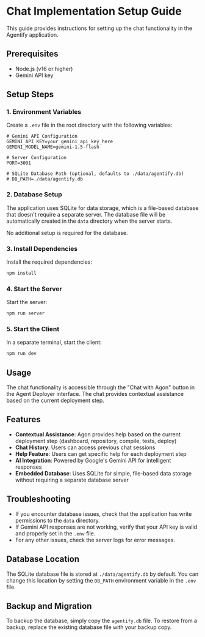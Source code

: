 # Chat Implementation Setup Guide

This guide provides instructions for setting up the chat functionality in the Agentify application.

## Prerequisites

- Node.js (v16 or higher)
- Gemini API key

## Setup Steps

### 1. Environment Variables

Create a `.env` file in the root directory with the following variables:

```
# Gemini API Configuration
GEMINI_API_KEY=your_gemini_api_key_here
GEMINI_MODEL_NAME=gemini-1.5-flash

# Server Configuration
PORT=3001

# SQLite Database Path (optional, defaults to ./data/agentify.db)
# DB_PATH=./data/agentify.db
```

### 2. Database Setup

The application uses SQLite for data storage, which is a file-based database that doesn't require a separate server. The database file will be automatically created in the `data` directory when the server starts.

No additional setup is required for the database.

### 3. Install Dependencies

Install the required dependencies:

```bash
npm install
```

### 4. Start the Server

Start the server:

```bash
npm run server
```

### 5. Start the Client

In a separate terminal, start the client:

```bash
npm run dev
```

## Usage

The chat functionality is accessible through the "Chat with Agon" button in the Agent Deployer interface. The chat provides contextual assistance based on the current deployment step.

## Features

- **Contextual Assistance**: Agon provides help based on the current deployment step (dashboard, repository, compile, tests, deploy)
- **Chat History**: Users can access previous chat sessions
- **Help Feature**: Users can get specific help for each deployment step
- **AI Integration**: Powered by Google's Gemini API for intelligent responses
- **Embedded Database**: Uses SQLite for simple, file-based data storage without requiring a separate database server

## Troubleshooting

- If you encounter database issues, check that the application has write permissions to the `data` directory.
- If Gemini API responses are not working, verify that your API key is valid and properly set in the `.env` file.
- For any other issues, check the server logs for error messages.

## Database Location

The SQLite database file is stored at `./data/agentify.db` by default. You can change this location by setting the `DB_PATH` environment variable in the `.env` file.

## Backup and Migration

To backup the database, simply copy the `agentify.db` file. To restore from a backup, replace the existing database file with your backup copy.